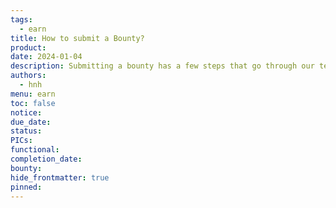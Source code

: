 ```yaml
---
tags:
  - earn
title: How to submit a Bounty?
product: 
date: 2024-01-04
description: Submitting a bounty has a few steps that go through our team to validate and assign the bounty amount, who will be in charge of that bounty, and how many members will participate with us.
authors:
  - hnh
menu: earn
toc: false
notice: 
due_date: 
status: 
PICs: 
functional: 
completion_date: 
bounty: 
hide_frontmatter: true
pinned:
---
```

